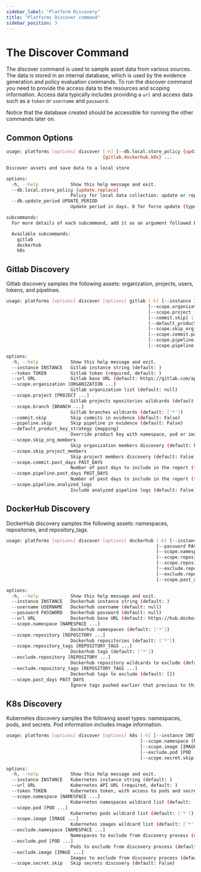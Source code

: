 ```yaml
---
sidebar_label: "Platform Discovery"
title: "Platforms Discover command"
sidebar_position: 3
---
```


# The Discover Command
The discover command is used to sample asset data from various sources. The data is stored in an internal database, which is used by the evidence generation and policy evaluation commands. To run the discover command you need to provide the access data to the resources and scoping information. Access data typically includes providing a `url` and access data such as a `token` or `username` and `password`.

Notice that the database created should be accessible for running the other commands later on.

## Common Options
<!--
{
    "command": "platforms discover --help"
}
-->
<!-- { "object-type": "command-output-start" } -->
```bash
usage: platforms [options] discover [-h] [--db.local.store_policy {update,replace}] [--db.update_period UPDATE_PERIOD]
                                    {gitlab,dockerhub,k8s} ...

Discover assets and save data to a local store

options:
  -h, --help            Show this help message and exit.
  --db.local.store_policy {update,replace}
                        Policy for local data collection: update or replace (default: update)
  --db.update_period UPDATE_PERIOD
                        Update period in days. 0 for force update (type: int, default: 0)

subcommands:
  For more details of each subcommand, add it as an argument followed by --help.

  Available subcommands:
    gitlab
    dockerhub
    k8s
```
<!-- { "object-type": "command-output-end" } -->


<!--
The `--db.local.store_policy` option defines the policy for handling local data collection, allowing either "update" to modify existing data or "replace" to overwrite it entirely, with "update" as the default behavior. When using `replace` only data relevant to the specific platform will be replaced.

The `--db.update_period` option specifies whether to run the discovery if it has been already done in the previous period, specified in days.
-->

## Gitlab Discovery
Gitlab discovery samples the following assets: organization, projects, users, tokens, and pipelines.
<!--
{
    "command": "platforms discover gitlab --help"
}
-->
<!-- { "object-type": "command-output-start" } -->
```bash
usage: platforms [options] discover [options] gitlab [-h] [--instance INSTANCE] [--token TOKEN] [--url URL]
                                                     [--scope.organization [ORGANIZATION ...]]
                                                     [--scope.project [PROJECT ...]] [--scope.branch [BRANCH ...]]
                                                     [--commit.skip] [--pipeline.skip]
                                                     [--default_product_key_strategy {mapping}]
                                                     [--scope.skip_org_members] [--scope.skip_project_members]
                                                     [--scope.commit.past_days PAST_DAYS]
                                                     [--scope.pipeline.past_days PAST_DAYS]
                                                     [--scope.pipeline.analyzed_logs]

options:
  -h, --help            Show this help message and exit.
  --instance INSTANCE   Gitlab instance string (default: )
  --token TOKEN         Gitlab token (required, default: )
  --url URL             Gitlab base URL (default: https://gitlab.com/api/v4)
  --scope.organization [ORGANIZATION ...]
                        Gitlab organization list (default: null)
  --scope.project [PROJECT ...]
                        Gitlab projects epositories wildcards (default: ['*'])
  --scope.branch [BRANCH ...]
                        Gitlab branches wildcards (default: ['*'])
  --commit.skip         Skip commits in evidence (default: False)
  --pipeline.skip       Skip pipeline in evidence (default: False)
  --default_product_key_strategy {mapping}
                        Override product key with namespace, pod or image names (default: mapping)
  --scope.skip_org_members
                        Skip organization members discovery (default: False)
  --scope.skip_project_members
                        Skip project members discovery (default: False)
  --scope.commit.past_days PAST_DAYS
                        Number of past days to include in the report (type: int, default: 30)
  --scope.pipeline.past_days PAST_DAYS
                        Number of past days to include in the report (type: int, default: 30)
  --scope.pipeline.analyzed_logs
                        Include analyzed pipeline logs (default: False)
```
<!-- { "object-type": "command-output-end" } -->

<!--
To run the discovery process on a Gitlab account:
```bash
platforms discover gitlab --token $TOKEN
```
The token should have admin permissions (as it is needed for reading secrets information).

#### Gitlab Discovery Options
The option `--token `is mandatory and used for providing the GitLab token, with a default set from the environment variables CI_JOB_TOKEN or GITLAB_TOKEN.

The option `--url` sets the GitLab base URL, with a default value of "https://gitlab.com/api/v4".

The option `--instance` allows specifying a unique GitLab instance string, with an empty string as the default.

The option `--scope.organization` is used to specify GitLab organizations with a default wildcard ["*"] to include all.

The option `--scope.skip_org_members` enables skipping the discovery of organization members.

The option `--scope.project` specifies GitLab projects or repositories to include, using wildcards with a default of ["*"].

The option `--scope.skip_project_members` allows for skipping the discovery of project members.

The option `--scope.branch` is used for specifying GitLab branch wildcards to include, with ["*"] as the default to include all branches.

The option `--commit.skip` enables skipping the discovery of commits.

The option `--scope.commit.past_days` sets the number of past days to include in commit reports, with a default of 30 days.

The option `--scope.pipeline.skip` allows for opting out of pipeline discovery.

The option `--scope.pipeline.past_days` determines the number of past days to include in pipeline reports, also defaulting to 30 days.

The option `--scope.pipeline.analyzed_logs` includes analyzed pipeline logs in the discovery output.
-->
## DockerHub Discovery
DockerHub discovery samples the following assets: namespaces, repositories, and repository_tags.
<!--
{
    "command": "platforms discover dockerhub --help"
}
-->
<!-- { "object-type": "command-output-start" } -->
```bash
usage: platforms [options] discover [options] dockerhub [-h] [--instance INSTANCE] [--username USERNAME]
                                                        [--password PASSWORD] [--url URL]
                                                        [--scope.namespace [NAMESPACE ...]]
                                                        [--scope.repository [REPOSITORY ...]]
                                                        [--scope.repository_tags [REPOSITORY_TAGS ...]]
                                                        [--exclude.repository [REPOSITORY ...]]
                                                        [--exclude.repository_tags [REPOSITORY_TAGS ...]]
                                                        [--scope.past_days PAST_DAYS]

options:
  -h, --help            Show this help message and exit.
  --instance INSTANCE   Dockerhub instance string (default: )
  --username USERNAME   Dockerhub username (default: null)
  --password PASSWORD   Dockerhub password (default: null)
  --url URL             Dockerhub base URL (default: https://hub.docker.com)
  --scope.namespace [NAMESPACE ...]
                        Dockerhub namespaces (default: ['*'])
  --scope.repository [REPOSITORY ...]
                        Dockerhub repositories (default: ['*'])
  --scope.repository_tags [REPOSITORY_TAGS ...]
                        Dockerhub tags (default: ['*'])
  --exclude.repository [REPOSITORY ...]
                        Dockerhub repository wildcards to exclude (default: [])
  --exclude.repository_tags [REPOSITORY_TAGS ...]
                        Dockerhub tags to exclude (default: [])
  --scope.past_days PAST_DAYS
                        Ignore tags pushed earlier that previous to this number of days (type: int, default: 30)
```
<!-- { "object-type": "command-output-end" } -->

<!--
To run the discovery process on a DockerHub account:
```bash
platforms discover dockerhub --username $USERNAME --password $PASSWORD
```

#### DockerHub Discovery Options
The option `--username` allows for the specification of a DockerHub username, with the default set from the environment variable DOCKERHUB_USERNAME.

The option `--password provides` for entering a DockerHub password, with the default coming from the environment variable DOCKERHUB_PASSWORD.

The option `--url` sets the DockerHub base URL, defaulting to "https://hub.docker.com".

The option `--instance` is used to specify a unique DockerHub instance string, with an empty string as the default.

The option `--scope.namespace` allows specifying DockerHub namespaces, defaulting to the username or ["*"] for all namespaces.

The option `--scope.repository` is used for specifying DockerHub repositories to include, with a default wildcard ["*"].

The option `--scope.repository_tags` specifies DockerHub tags to include, with a default of ["*"] to include all tags.

The option `--exclude.repository` is used for listing DockerHub repository wildcards to exclude from the discovery process.

The option `--exclude.repository_tags` provides for specifying DockerHub tags to exclude from the discovery process.

The option `--scope.past_days` sets the number of past days for considering tags, ignoring those pushed earlier than this number of days, with a default of 30 days.
-->

## K8s Discovery
Kubernetes discovery samples the following asset types: namespaces, pods, and secrets. Pod information includes image information.
<!--
{
    "command": "platforms discover k8s --help"
}
-->
<!-- { "object-type": "command-output-start" } -->
```bash
usage: platforms [options] discover [options] k8s [-h] [--instance INSTANCE] [--url URL] [--token TOKEN]
                                                  [--scope.namespace [NAMESPACE ...]] [--scope.pod [POD ...]]
                                                  [--scope.image [IMAGE ...]] [--exclude.namespace [NAMESPACE ...]]
                                                  [--exclude.pod [POD ...]] [--exclude.image [IMAGE ...]]
                                                  [--scope.secret.skip]

options:
  -h, --help            Show this help message and exit.
  --instance INSTANCE   Kubernetes instance string (default: )
  --url URL             Kubernetes API URL (required, default: )
  --token TOKEN         Kubernetes token, with access to pods and secrets (required, default: )
  --scope.namespace [NAMESPACE ...]
                        Kubernetes namespaces wildcard list (default: ['*'])
  --scope.pod [POD ...]
                        Kubernetes pods wildcard list (default: ['*'])
  --scope.image [IMAGE ...]
                        Kubernetes images wildcard list (default: ['*'])
  --exclude.namespace [NAMESPACE ...]
                        Namespaces to exclude from discovery process (default: [])
  --exclude.pod [POD ...]
                        Pods to exclude from discovery process (default: [])
  --exclude.image [IMAGE ...]
                        Images to exclude from discovery process (default: [])
  --scope.secret.skip   Skip secrets discovery (default: False)
```
<!-- { "object-type": "command-output-end" } -->

<!--
To run the discover process on a K8s cluster:
```bash
platforms discover k8s --url https://my-cluster --token $TOKEN
```

For all discovery capabilities, the token should have permissions for the namespaces, pods, and secrets resources. Scripts for automating the generation of these tokens are provided separately.

Note: only secrets-metadata is stored in the database, not the actual secrets.

#### K8s Discovery Options

The option `--url` is used for specifying the Kubernetes API URL, which is mandatory and can be set by an environment variable K8S_URL if not provided directly.

The option `--token` is used for providing the authentication token required for access to Kubernetes pods and secrets, mandatory and can be sourced from an environment variable K8S_TOKEN if not explicitly provided.

The option `--scope.namespace` is used for specifying Kubernetes namespaces to be included in the discovery process, using a wildcard list with a default of ["*"] to include all.

The option `--scope.pod` is used for defining a list of Kubernetes pods to be included in the discovery process, with a default wildcard ["*"] to include all pods.

The option `--scope.image` is used for specifying Kubernetes images be to included in the discovery process, using a wildcard list with a default of ["*"] to include all images.

The option `--exclude.namespace` is used for listing namespaces that should be excluded from the discovery process.

The option `--exclude.pod` is used for identifying specific pods to exclude from the discovery process.

The option `--exclude.image` is used for specifying images to exclude from the discovery process.

The option `--scope.secret.skip` is used for opting out of secrets discovery within the Kubernetes environment.
-->
